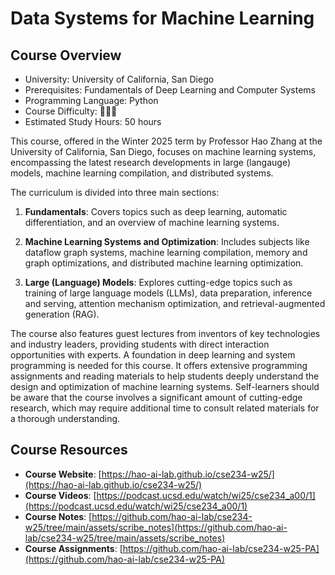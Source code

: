 # Data Systems for Machine Learning

## Course Overview

- University: University of California, San Diego
- Prerequisites: Fundamentals of Deep Learning and Computer Systems
- Programming Language: Python
- Course Difficulty: 🌟🌟🌟
- Estimated Study Hours: 50 hours

This course, offered in the Winter 2025 term by Professor Hao Zhang at the University of California, San Diego, focuses on machine learning systems, encompassing the latest research developments in large (langauge) models, machine learning compilation, and distributed systems.

The curriculum is divided into three main sections:

1. **Fundamentals**: Covers topics such as deep learning, automatic differentiation, and an overview of machine learning systems.

2. **Machine Learning Systems and Optimization**: Includes subjects like dataflow graph systems, machine learning compilation, memory and graph optimizations, and distributed machine learning optimization.

3. **Large (Language) Models**: Explores cutting-edge topics such as training of large language models (LLMs), data preparation, inference and serving, attention mechanism optimization, and retrieval-augmented generation (RAG).

The course also features guest lectures from inventors of key technologies and industry leaders, providing students with direct interaction opportunities with experts. A foundation in deep learning and system programming is needed for this course. It offers extensive programming assignments and reading materials to help students deeply understand the design and optimization of machine learning systems. Self-learners should be aware that the course involves a significant amount of cutting-edge research, which may require additional time to consult related materials for a thorough understanding.

## Course Resources

- **Course Website**: [https://hao-ai-lab.github.io/cse234-w25/](https://hao-ai-lab.github.io/cse234-w25/)
- **Course Videos**: [https://podcast.ucsd.edu/watch/wi25/cse234_a00/1](https://podcast.ucsd.edu/watch/wi25/cse234_a00/1)
- **Course Notes**: [https://github.com/hao-ai-lab/cse234-w25/tree/main/assets/scribe_notes](https://github.com/hao-ai-lab/cse234-w25/tree/main/assets/scribe_notes)
- **Course Assignments**: [https://github.com/hao-ai-lab/cse234-w25-PA](https://github.com/hao-ai-lab/cse234-w25-PA)
